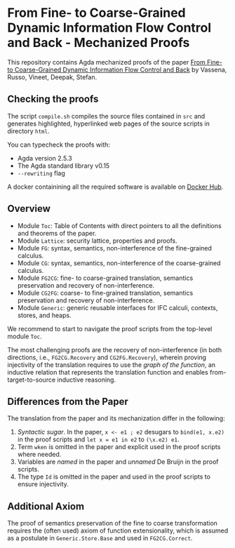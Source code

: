 # From Fine- to Coarse-Grained Dynamic Information Flow Control and Back - Mechanized Proofs

This repository contains Agda mechanized proofs of the paper [From Fine- to Coarse-Grained Dynamic Information Flow Control and Back](https://doi.org/10.1145/3290389) by Vassena, Russo,
Vineet, Deepak, Stefan.

## Checking the proofs

The script `compile.sh` compiles the source files contained in `src` and
generates highlighted, hyperlinked web pages of the source scripts in directory
`html`.

You can typecheck the proofs with:

  - Agda version 2.5.3 
  - The Agda standard library v0.15
  - `--rewriting` flag

A docker containining all the required software is available on [Docker
Hub](https://hub.docker.com/r/marcovassena/granularity/).

## Overview
- Module `Toc`: Table of Contents with direct pointers to all the definitions and theorems of the paper.
- Module `Lattice`: security lattice, properties and proofs.
- Module `FG`: syntax, semantics, non-interference of the fine-grained calculus.
- Module `CG`: syntax, semantics, non-interference of the coarse-grained calculus.
- Module `FG2CG`: fine- to coarse-grained translation, semantics preservation and recovery of non-interference.
- Module `CG2FG`: coarse- to fine-grained translation, semantics preservation and recovery of non-interference.
- Module `Generic`: generic reusable interfaces for IFC calculi, contexts, stores, and heaps.

We recommend to start to navigate the proof scripts from the top-level module
`Toc`.

The most challenging proofs are the recovery of non-interference (in both
directions, i.e., `FG2CG.Recovery` and `CG2FG.Recovery`), wherein proving
injectivity of the translation requires to use the _graph of the function_, an
inductive relation that represents the translation function and enables
from-target-to-source inductive reasoning.

## Differences from the Paper
The translation from the paper and its mechanization differ in the following:
1. _Syntactic sugar_. In the paper, `x <- e1 ; e2` desugars to `bind(e1, x.e2)`
   in the proof scripts and `let x = e1 in e2` to `(\x.e2) e1`.
2. Term `wken` is omitted in the paper and explicit used in the proof scripts
   where needed.
3. Variables are _named_ in the paper and _unnamed_ De Bruijn in the proof
   scripts.
4. The type `Id` is omitted in the paper and used in the proof scripts to
   ensure injectivity.

## Additional Axiom
The proof of semantics preservation of the fine to coarse transformation requires
the (often used) axiom of function extensionality, which is assumed as a
postulate in `Generic.Store.Base` and used in `FG2CG.Correct`.
